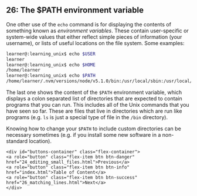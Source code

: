 ## 26: The $PATH environment variable

One other use of the `echo` command is for displaying the contents of something known as *environment variables*. These contain user-specific or system-wide values that either reflect simple pieces of information (your username), or lists of useful locations on the file system. Some examples:

```bash
learner@:learning_unix$ echo $USER
learner
learner@:learning_unix$ echo $HOME
/home/learner
learner@:learning_unix$ echo $PATH
/home/learner/.nvm/versions/node/v5.1.0/bin:/usr/local/sbin:/usr/local/bin:/usr/sbin:/usr/bin:/sbin:/bin                       
```

The last one shows the content of the `$PATH` environment variable, which displays a colon separated list of directories that are expected to contain programs that you can run. This includes all of the Unix commands that you have seen so far. These are files that live in directories which are run like programs (e.g. `ls` is just a special type of file in the `/bin` directory).

Knowing how to change your `$PATH` to include custom directories can be necessary sometimes (e.g. if you install some new software in a non-standard location).

```{=html}	
<div id="buttons-container" class="flex-container">
<a role="button" class="flex-item btn btn-danger" href="24_editing_small_files.html">Previous</a> 
<a role="button" class="flex-item btn btn-info" href="index.html">Table of Content</a> 
<a role="button" class="flex-item btn btn-success" href="26_matching_lines.html">Next</a>
</div>
```